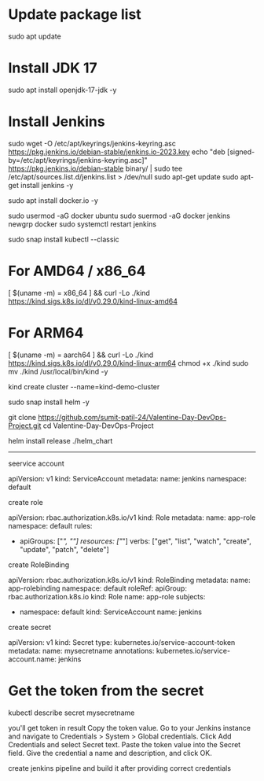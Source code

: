 # Update package list
sudo apt update

# Install JDK 17
sudo apt install openjdk-17-jdk -y

# Install Jenkins
sudo wget -O /etc/apt/keyrings/jenkins-keyring.asc \
  https://pkg.jenkins.io/debian-stable/jenkins.io-2023.key
echo "deb [signed-by=/etc/apt/keyrings/jenkins-keyring.asc]" \
  https://pkg.jenkins.io/debian-stable binary/ | sudo tee \
  /etc/apt/sources.list.d/jenkins.list > /dev/null
sudo apt-get update
sudo apt-get install jenkins -y

sudo apt install docker.io -y

sudo usermod -aG docker ubuntu
sudo suermod -aG docker jenkins
newgrp docker
sudo systemctl restart jenkins

sudo snap install kubectl --classic

# For AMD64 / x86_64
[ $(uname -m) = x86_64 ] && curl -Lo ./kind https://kind.sigs.k8s.io/dl/v0.29.0/kind-linux-amd64
# For ARM64
[ $(uname -m) = aarch64 ] && curl -Lo ./kind https://kind.sigs.k8s.io/dl/v0.29.0/kind-linux-arm64
chmod +x ./kind
sudo mv ./kind /usr/local/bin/kind -y

kind create cluster --name=kind-demo-cluster


sudo snap install helm -y

git clone https://github.com/sumit-patil-24/Valentine-Day-DevOps-Project.git
cd Valentine-Day-DevOps-Project

helm install release ./helm_chart

---

seervice account

apiVersion: v1
kind: ServiceAccount
metadata:
  name: jenkins
  namespace: default

create role

apiVersion: rbac.authorization.k8s.io/v1
kind: Role
metadata:
  name: app-role
  namespace: default
rules:
- apiGroups: ["*", ""]
  resources: ["*"]
  verbs: ["get", "list", "watch", "create", "update", "patch", "delete"]

create RoleBinding

apiVersion: rbac.authorization.k8s.io/v1
kind: RoleBinding
metadata:
  name: app-rolebinding
  namespace: default
roleRef:
  apiGroup: rbac.authorization.k8s.io
  kind: Role
  name: app-role
subjects:
- namespace: default
  kind: ServiceAccount
  name: jenkins

create secret

apiVersion: v1
kind: Secret
type: kubernetes.io/service-account-token
metadata:
  name: mysecretname
  annotations:
    kubernetes.io/service-account.name: jenkins


# Get the token from the secret
kubectl describe secret mysecretname

you'll get token in result
Copy the token value.
Go to your Jenkins instance and navigate to Credentials > System > Global credentials.
Click Add Credentials and select Secret text.
Paste the token value into the Secret field.
Give the credential a name and description, and click OK.


create jenkins pipeline and build it after providing correct credentials
